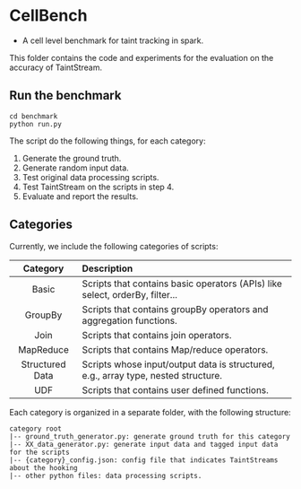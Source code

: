 # CellBench

- A cell level benchmark for taint tracking in spark.

This folder contains the code and experiments for the evaluation on the accuracy of TaintStream.

## Run the benchmark

```
cd benchmark
python run.py
```

The script do the following things, for each category:

1. Generate the ground truth.
2. Generate random input data.
3. Test original data processing scripts.
4. Test TaintStream on the scripts in step 4.
5. Evaluate and report the results.

## Categories

Currently, we include the following categories of scripts:

|    Category     | Description                                                  |
| :-------------: | :----------------------------------------------------------- |
|      Basic      | Scripts that contains basic operators (APIs) like select, orderBy, filter... |
|     GroupBy     | Scripts that contains groupBy operators and aggregation functions. |
|      Join       | Scripts that contains join operators.                        |
|    MapReduce    | Scripts that contains Map/reduce operators.                  |
| Structured Data | Scripts whose input/output data is structured, e.g., array type, nested structure. |
|       UDF       | Scripts that contains user defined functions.                |

Each category is organized in a separate folder, with the following structure:

```
category root
|-- ground_truth_generator.py: generate ground truth for this category
|-- XX_data_generator.py: generate input data and tagged input data for the scripts
|-- {category}_config.json: config file that indicates TaintStreams about the hooking
|-- other python files: data processing scripts.
```